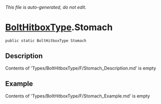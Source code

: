 *This file is auto-generated, do not edit.*

# [BoltHitboxType](Types/BoltHitboxType.md).Stomach
`public static BoltHitboxType Stomach`
## Description
Contents of 'Types/BoltHitboxType/F/Stomach_Description.md' is empty
## Example
Contents of 'Types/BoltHitboxType/F/Stomach_Example.md' is empty

